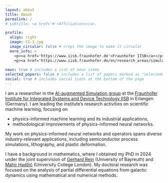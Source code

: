 ```yaml
---
layout: about
title: About
permalink: /
# subtitle: <a href='#'>Affiliations</a>.

profile:
  align: right
  image: CS-3.jpg
  image_circular: false # crops the image to make it circular
  more_info: >
    <p><a href='https://www.iisb.fraunhofer.de'>Fraunhofer IISB</a></p>
    <p><a href='https://www.iisb.fraunhofer.de/en/research_areas/simulation/ai-augmented-simulation.html'>AI-augmented Simulation</a></p>
    
news: true # includes a list of news items
selected_papers: false # includes a list of papers marked as "selected={true}"
social: true # includes social icons at the bottom of the page
---
```


I am a researcher in the [AI-augmented Simulation group](https://www.iisb.fraunhofer.de/en/research_areas/simulation/ai-augmented-simulation.html) at the [Fraunhofer Institute for Integrated Systems and Device Technology IISB](https://www.iisb.fraunhofer.de) in Erlangen (Germany). I am leading the institute’s research activities on scientific machine learning, focusing on 
<ul>
  <li>physics-informed machine learning and its industrial applications,</li>
  <li>methodological improvements of physics-informed neural networks.</li>
</ul>
My work on physics-informed neural networks and operators spans diverse industry-relevant applications, including semiconductor process simulations, lithography, and plastic deformation. 

I have a background in mathematics, where I obtained my PhD in 2024 under the joint supervision of [Gerhard Rein](https://www.diffgleichg.uni-bayreuth.de/en/team/prof-rein/) (University of Bayreuth) and [Mahir Hadžić](https://www.homepages.ucl.ac.uk/~ucahadz) (University College London). My doctoral research was focused on the analysis of partial differential equations from galactic dynamics using mathematical and numerical methods. 
